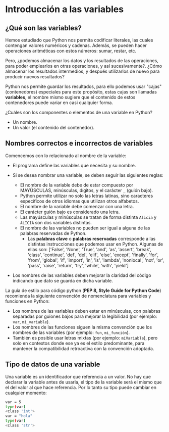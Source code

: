# Introducción a las variables

## ¿Qué son las variables?

Hemos estudiado que Python nos permita codificar literales, las cuales contengan valores numéricos y cadenas. Además, se pueden hacer operaciones aritméticas con estos números: sumar, restar, etc. 

Pero, ¿podemos almacenar los datos y los resultados de las operaciones, para poder emplearlos en otras operaciones, y así sucesivamente?. ¿Cómo almacenar los resultados intermedios, y después utilizarlos de nuevo para producir nuevos resultados?

Python nos permite guardar los resultados, para ello podemos usar "cajas" (contenedores) especiales para este propósito, estas cajas son llamadas **variables**, el nombre mismo sugiere que el contenido de estos contenedores puede variar en casi cualquier forma.

¿Cuáles son los componentes o elementos de una variable en Python?

* Un nombre.
* Un valor (el contenido del contenedor).

## Nombres correctos e incorrectos de variables

Comencemos con lo relacionado al nombre de la variable:

* El programa define las variables que necesita y su nombre.
* Si se desea nombrar una variable, se deben seguir las siguientes reglas:
    * El nombre de la variable debe de estar compuesto por MAYÚSCULAS, minúsculas, dígitos, y el carácter `_` (guión bajo).
    * Python permite utilizar no solo las letras latinas, sino caracteres específicos de otros idiomas que utilizan otros alfabetos.
    * El nombre de la variable debe comenzar con una letra.
    * El carácter guión bajo es considerado una letra.
    * Las mayúsculas y minúsculas se tratan de forma distinta `Alicia` y `ALICIA` son dos variables distintas.
    * El nombre de las variables no pueden ser igual a alguna de las palabras reservadas de Python. 
        * Las **palabras clave** o  **palabras reservadas** corresponde a las distintas instrucciones que podemos usar en Python. Algunas de ellas son:
            ['False', 'None', 'True', 'and', 'as', 'assert', 'break', 'class', 'continue', 'def', 'del', 'elif', 'else', 'except', 'finally', 'for', 'from', 'global', 'if', 'import', 'in', 'is', 'lambda', 'nonlocal', 'not', 'or', 'pass', 'raise', 'return', 'try', 'while', 'with', 'yield']
             
* Los nombres de las variables deben mejorar la claridad del código indicando que dato se guarda en dicha variable.

La guía de estilo para código python (**PEP 8, Style Guide for Python Code**) recomienda la siguiente convención de nomenclatura para variables y funciones en Python:
 
* Los nombres de las variables deben estar en minúsculas, con palabras separadas por guiones bajos para mejorar la legibilidad (por ejemplo: `var`, `mi_variable`).
* Los nombres de las funciones siguen la misma convención que los nombres de las variables (por ejemplo: `fun`, `mi_función`).
* También es posible usar letras mixtas (por ejemplo: `miVariable`), pero solo en contextos donde ese ya es el estilo predominante, para mantener la compatibilidad retroactiva con la convención adoptada.

## Tipo de datos de una variable

Una variable es un identificador que referencia a un valor. No hay que declarar la variable antes de usarla, el tipo de la variable será el mismo que el del valor al que hace referencia. Por lo tanto su tipo puede cambiar en cualquier momento:

```bash
var = 5
type(var)
<class 'int'>
var = "hola"
type(var)
<class 'str'>
```
